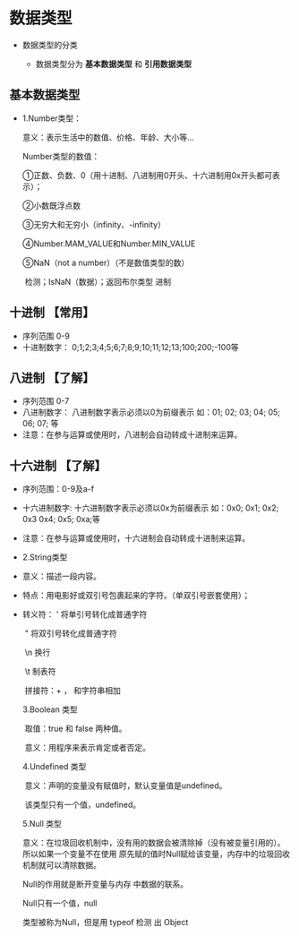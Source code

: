 # 数据类型

- 数据类型的分类

  - 数据类型分为 **基本数据类型** 和 **引用数据类型**

## 基本数据类型

  - 1.Number类型：

    意义：表示生活中的数值、价格、年龄、大小等...

    Number类型的数值：

    ①正数、负数、0（用十进制、八进制用0开头、十六进制用0x开头都可表示）；

    ②小数既浮点数

    ③无穷大和无穷小（infinity、-infinity）

    ④Number.MAM_VALUE和Number.MIN_VALUE

    ⑤NaN（not a number）（不是数值类型的数）

    ​	检测；IsNaN（数据）；返回布尔类型
    进制


## 十进制 【常用】

  - 序列范围  	0-9
  - 十进制数字： 0;1;2;3;4;5;6;7;8;9;10;11;12;13;100;200;-100等

## 八进制 【了解】

  - 序列范围 	0-7
  - 八进制数字：
    八进制数字表示必须以0为前缀表示
    如：01; 02; 03; 04; 05; 06; 07; 等
  - 注意：在参与运算或使用时，八进制会自动转成十进制来运算。

## 十六进制 【了解】

  - 序列范围：0-9及a-f
  - 十六进制数字:
    十六进制数字表示必须以0x为前缀表示
    如：0x0; 0x1; 0x2; 0x3 0x4; 0x5; 0xa;等
  - 注意：在参与运算或使用时，十六进制会自动转成十进制来运算。


  - 2.String类型

  - 意义：描述一段内容。

  - 特点：用电影好或双引号包裹起来的字符。（单双引号嵌套使用）；

  - 转义符： \'       将单引号转化成普通字符

    ​		\" 	  将双引号转化成普通字符

    ​		\n	  换行

    ​		\t 	  制表符

    ​		拼接符：+    ，    和字符串相加

    3.Boolean 类型

    ​	取值：true 和 false 两种值。

    ​	意义：用程序来表示肯定或者否定。

    4.Undefined 类型

    ​	意义：声明的变量没有赋值时，默认变量值是undefined。

    ​	该类型只有一个值，undefined。

    5.Null 类型

    意义：在垃圾回收机制中，没有用的数据会被清除掉（没有被变量引用的）。所以如果一个变量不在使用		原先赋的值时Null赋给该变量，内存中的垃圾回收机制就可以清除数据。

    Null的作用就是断开变量与内存  中数据的联系。				  		 	

    Null只有一个值，null

    类型被称为Null，但是用 typeof 检测 出 Object

